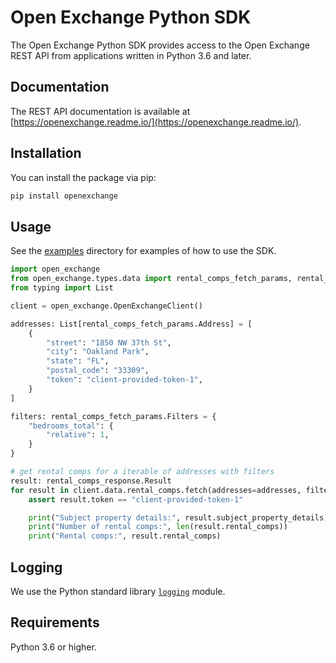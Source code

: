 # Open Exchange Python SDK

The Open Exchange Python SDK provides access to the Open Exchange REST API from applications written in Python 3.6
and later.

## Documentation

The REST API documentation is available at [https://openexchange.readme.io/](https://openexchange.readme.io/).

## Installation

You can install the package via pip:

```bash
pip install openexchange
```

## Usage

See the [examples](examples) directory for examples of how to use the SDK.

```python
import open_exchange
from open_exchange.types.data import rental_comps_fetch_params, rental_comps_response
from typing import List

client = open_exchange.OpenExchangeClient()

addresses: List[rental_comps_fetch_params.Address] = [
    {
        "street": "1850 NW 37th St",
        "city": "Oakland Park",
        "state": "FL",
        "postal_code": "33309",
        "token": "client-provided-token-1",
    }
]

filters: rental_comps_fetch_params.Filters = {
    "bedrooms_total": {
        "relative": 1,
    }
}

# get rental comps for a iterable of addresses with filters
result: rental_comps_response.Result
for result in client.data.rental_comps.fetch(addresses=addresses, filters=filters):
    assert result.token == "client-provided-token-1"

    print("Subject property details:", result.subject_property_details)
    print("Number of rental comps:", len(result.rental_comps))
    print("Rental comps:", result.rental_comps)
```

## Logging

We use the Python standard library [`logging`](https://docs.python.org/3/library/logging.html) module.

## Requirements

Python 3.6 or higher.
